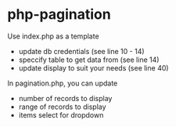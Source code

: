 # php-pagination

Use index.php as a template
- update db credentials (see line 10 - 14)
- speccify table to get data from (see line 14)
- update display to suit your needs (see line 40)

In pagination.php, you can update
- number of records to display
- range of records to display
- items select for dropdown